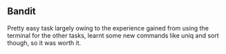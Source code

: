 ## Bandit
Pretty easy task largely owing to the experience gained from using the terminal for the other tasks, learnt some new commands like uniq and sort though, so it was worth it.
